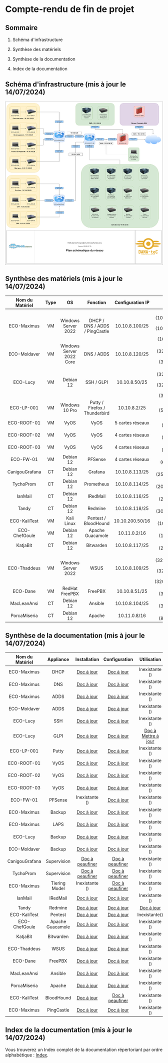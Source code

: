 # Compte-rendu de fin de projet

## Sommaire

1) Schéma d'infrastructure

2) Synthèse des matériels

3) Synthèse de la documentation

4) Index de la documentation

## Schéma d'infrastructure (mis à jour le 14/07/2024)

![Ecotech](/S20/ressource/EcoTech_Schema.png)

## Synthèse des matériels (mis à jour le 14/07/2024)

| Nom du Matériel | Type | OS | Fonction | Configuration IP | Hard Disk | RAM |
| :-: | :-: | :-: | :-: | :-: | :-: | :-: |
| ECO-Maximus | VM | Windows Server 2022 | DHCP / DNS / ADDS / PingCastle | 10.10.8.100/25 | HDD 1 (100Go/0Go/0%) - HDD2 (100Go/0Go/0%) - HDD3 (100Go/0Go/0%) | 8Go/67% |
| ECO-Moldaver | VM | Windows Server 2022 Core | DNS / ADDS | 10.10.8.120/25 | HDD 1 (32Go/0Go/0%) - HDD 2 (32Go/0Go/0%) | 2Go/44% |
| ECO-Lucy | VM | Debian 12 | SSH / GLPI | 10.10.8.50/25 | HDD 1 (32Go/0Go/0%) - HDD 2 (32Go/0Go/0%) - HDD3 (32Go/0Go/0%) | 8Go/15% |
| ECO-LP-001 | VM | Windows 10 Pro | Putty / Firefox / Thunderbird | 10.10.8.2/25 | HDD1 (50Go/0Go/0%) | 4Go/78% |
| ECO-ROOT-01 | VM | VyOS | VyOS | 5 cartes réseaux | HDD 1 (4Go/0G/0%) | 1Go/73% |
| ECO-ROOT-02 | VM | VyOS | VyOS | 4 cartes réseaux | HDD 1 (4Go/0G/0%) | 1Go/73% |
| ECO-ROOT-03 | VM | VyOS | VyOS | 4 cartes réseaux | HDD 1 (4Go/0G/0%) | 1Go/73% |
| ECO-FW-01 | VM | Debian 12 | PFSense | 4 cartes réseaux | HDD 1 (6Go/0Go/0%) | 2Go/65% |
| CanigouGrafana | CT | Debian 12 | Grafana | 10.10.8.113/25 | HDD 1 (25Go/23Go/93%) | 512Mo/15% |
| TychoProm | CT | Debian 12 | Prometheus | 10.10.8.114/25 | HDD 1 (20Go/17Go/87%) | 512Mo/15% |
| IanMail | CT | Debian 12 | IRedMail | 10.10.8.116/25 | HDD 1 (20Go/1Go/5%) | 2Go/28% |
| Tandy | CT | Debian 12 | Redmine | 10.10.8.118/25 | HDD 1 (30Go/27Go/91%) | 3Go/12% |
| ECO-KaliTest | VM | Kali Linux | Pentest / BloodHound | 10.10.200.50/16 | HDD 1 (100Go/0Go/0%) | 4Go/ 90% |
| ECO-ChefGoule | VM | Debian 12 | Apache Guacamole | 10.11.0.2/16 | HDD 1 (16Go/0Go/0%) | 4Go/30% |
| KatjaBit | CT | Debian 12 | Bitwarden | 10.10.8.117/25 | HDD 1 (25Go/2Go/5%) | 4Go/42% |
| ECO-Thaddeus | VM | Windows Server 2022 | WSUS | 10.10.8.109/25 | HDD 1 (32Go/9Go/31%) - HDD 2 (32Go/0Go/0%) - HDD 3 (32Go/32Go/100%) | 4Go/55% |
| ECO-Dane | VM | RedHat FreePBX | FreePBX | 10.10.8.51/25 | HDD 1 (32Go/0Go/0%) | 4Go/57% |
| MacLeanAnsi | CT | Debian 12 | Ansible | 10.10.8.104/25 | HDD 1 (32Go/0Go/0%) | 4Go/58% |
| PorcaMiseria | CT | Debian 12 | Apache | 10.11.0.8/16 | HDD 1 (8Go/6Go/82%) | 2Go/3% |

## Synthèse de la documentation (mis à jour le 14/07/2024)

| Nom du Matériel | Appliance | Installation | Configuration | Utilisation |
| :-: | :-: | :-: | :-: | :-: |
| ECO-Maximus | DHCP | [Doc à jour](/S09/annex/DHCP_WinServGUI.md) | [Doc à jour](/S09/annex/DHCP_WinServGUI.md) | Inexistante () |
| ECO-Maximus | DNS | [Doc à jour](/S09/annex/DNS_WinServGUI.md) | [Doc à jour](/S09/annex/DNS_WinServGUI.md) | Inexistante () |
| ECO-Maximus | ADDS | [Doc à jour](/S09/annex/ADDS_WinServGUI.md) | [Doc à jour](/S10/annex/ADDS_Conf_WinServGUI.md) | Inexistante () |
| ECO-Moldaver | ADDS | [Doc à jour](/S10/annex/ADDS_WinServCore.md) | [Doc à jour](/S10/annex/ADDS_WinServCore.md) | Inexistante () |
| ECO-Lucy | SSH | [Doc à jour](/S11/annex/SSH.md) | [Doc à jour](/S11/annex/SSH.md) | Inexistante () |
| ECO-Lucy | GLPI | [Doc à jour](/S11/annex/GLPI.md) | [Doc à jour](/S11/annex/GLPI.md) | [Doc à Mettre à jour](/S11/S11_USER_GUIDE.md) |
| ECO-LP-001 | Putty | [Doc à jour](/S11/annex/SSH.md) | [Doc à jour](/S11/annex/SSH.md) | Inexistante () |
| ECO-ROOT-01 | VyOS | [Doc à jour](/S12/annex/Vyos.md) | [Doc à jour](/S12/annex/Vyos.md) | Inexistante () |
| ECO-ROOT-02 | VyOS | [Doc à jour](/S12/annex/Vyos.md) | [Doc à jour](/S12/annex/Vyos.md) | Inexistante () |
| ECO-ROOT-03 | VyOS | [Doc à jour](/S12/annex/Vyos.md) | [Doc à jour](/S12/annex/Vyos.md) | Inexistante () |
| ECO-FW-01 | PFSense | Inexistante () | [Doc à jour](/S12/annex/PFSense.md) | Inexistante () |
| ECO-Maximus | Backup | [Doc à jour](/S13/annex/Backup.md) | [Doc à jour](/S13/annex/Backup.md) | Inexistante () |
| ECO-Maximus | LAPS | [Doc à jour](/S13/annex/LAPS.md) | [Doc à jour](/S13/annex/LAPS.md) | Inexistante () |
| ECO-Lucy | Backup | [Doc à jour](/S14/annex/Backup_Debian.md) | [Doc à jour](/S14/annex/Backup_Debian.md) | Inexistante () |
| ECO-Moldaver | Backup | [Doc à jour](/S14/annex/Backup_Core.md) | [Doc à jour](/S14/annex/Backup_Core.md) | Inexistante () |
| CanigouGrafana | Supervision | [Doc à peaufiner](/S14/annex/Supervision.md) | [Doc à peaufiner](/S14/annex/Supervision.md) | Inexistante () |
| TychoProm | Supervision | [Doc à peaufiner](/S14/annex/Supervision.md) | [Doc à peaufiner](/S14/annex/Supervision.md) | Inexistante () |
| ECO-Maximus | Tiering Model | Inexistante () | [Doc à peaufiner](/S14/annex/Tiering_Model.md) | Inexistante () |
| IanMail | IRedMail | [Doc à jour](/S15/annex/IRedMail.md) | [Doc à jour](/S15/annex/IRedMail.md) | Inexistante () |
| Tandy | Redmine | [Doc à jour](/S15/annex/Redmine.md) | [Doc à jour](/S15/annex/Redmine.md) | [Doc à jour](/S15/S15_USER_GUIDE.md) |
| ECO-KaliTest | Pentest | [Doc à jour](/S15/annex/KaliLinux.md) | [Doc à jour](/S15/annex/KaliLinux.md) | Inexistante() |
| ECO-ChefGoule| Apache Guacamole | [Doc à jour](/S15/annex/Guacamole.md) | [Doc à jour](/S15/annex/Guacamole.md) | Inexistante () |
| KatjaBit | Bitwarden | [Doc à jour](/S15/annex/Bitwarden.md) | [Doc à jour](/S15/annex/Bitwarden.md) | Inexistante () |
| ECO-Thaddeus | WSUS | [Doc à jour](/S16/annex/WSUS.md) | [Doc à jour](/S16/annex/WSUS.md) | Inexistante () |
| ECO-Dane | FreePBX | [Doc à jour](/S17/annex/FreePBX.md) | [Doc à jour](/S17/annex/FreePBX.md) | Inexistante () |
| MacLeanAnsi | Ansible | [Doc à jour](/S17/annex/Ansible.md) | [Doc à jour](/S17/annex/Ansible.md) | Inexistante () |
| PorcaMiseria | Apache | [Doc à jour](/S17/annex/Web_Apache.md) | [Doc à jour](/S17/annex/Web_Apache.md) | Inexistante () |
| ECO-KaliTest | BloodHound | [Doc à jour](/S18/annex/BloodHound.md) | [Doc à peaufiner](/S18/annex/BloodHound.md) | Inexistante () |
| ECO-Maximus | PingCastle | [Doc à jour](/S18/annex/PingCastle.md) | [Doc à jour](/S18/annex/PingCastle.md) | Inexistante () |

## Index de la documentation (mis à jour le 14/07/2024)

Vous trouverez un Index complet de la documentation répertoriant par ordre alphabétique : [Index](/S20/annex/Index.md).

